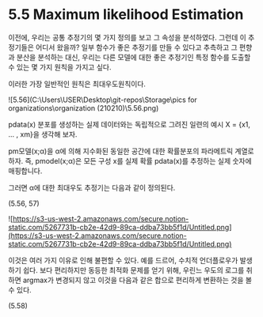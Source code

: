 # 5.5 Maximum likelihood Estimation

이전에, 우리는 공통 추정기의 몇 가지 정의를 보고 그 속성을 분석하였다. 그런데 이 추정기들은 어디서 왔을까? 일부 함수가 좋은 추정기를 만들 수 있다고 추측하고 그 편향과 분산을 분석하는 대신, 우리는 다른 모델에 대한 좋은 추정기인 특정 함수를 도출할 수 있는 몇 가지 원칙을 가지고 싶다.

이러한 가장 일반적인 원칙은 최대우도원칙이다. 

![5.56](C:\Users\USER\Desktop\git-repos\Storage\pics for organizations\organization (210210)\5.56.png)

pdata(x) 분포를 생성하는 실제 데이터와는 독립적으로 그려진 일련의 예시 X = {x1, ... , xm}을 생각해 보자.

pm모델(x;α)을 α에 의해 지수화된 동일한 공간에 대한 확률분포의 파라메트릭 계열로 하자. 즉, pmodel(x;α)은 모든 구성 x를 실제 확률 pdata(x)를 추정하는 실제 숫자에 매핑합니다.

그러면 α에 대한 최대우도 추정기는 다음과 같이 정의된다.

(5.56, 57)

![https://s3-us-west-2.amazonaws.com/secure.notion-static.com/5267731b-cb2e-42d9-89ca-ddba73bb5f1d/Untitled.png](https://s3-us-west-2.amazonaws.com/secure.notion-static.com/5267731b-cb2e-42d9-89ca-ddba73bb5f1d/Untitled.png)

이것은 여러 가지 이유로 인해 불편할 수 있다. 예를 드르어, 수치적 언더플로우가 발생하기 쉽다. 보다 편리하지만 동등한 최적화 문제를 얻기 위해, 우린느 우도의 로그를 취하면 argmax가 변경되지 않고 이것을 다음과 같은 합으로 편리하게 변환하는 것을 볼 수 있다.

(5.58)